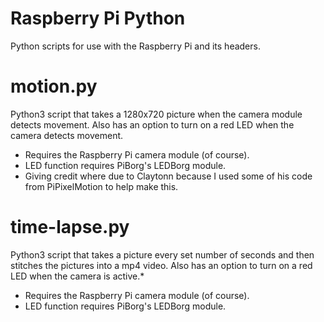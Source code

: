 # Raspberry Pi Python
Python scripts for use with the Raspberry Pi and its headers.

# motion.py
Python3 script that takes a 1280x720 picture when the camera module detects movement. Also has an option to turn on a red LED when the camera detects movement.
- Requires the Raspberry Pi camera module (of course).
- LED function requires PiBorg's LEDBorg module.
- Giving credit where due to Claytonn because I used some of his code from PiPixelMotion to help make this.

# time-lapse.py
Python3 script that takes a picture every set number of seconds and then stitches the pictures into a mp4 video. Also has an option to turn on a red LED when the camera is active.*
- Requires the Raspberry Pi camera module (of course).
- LED function requires PiBorg's LEDBorg module.
